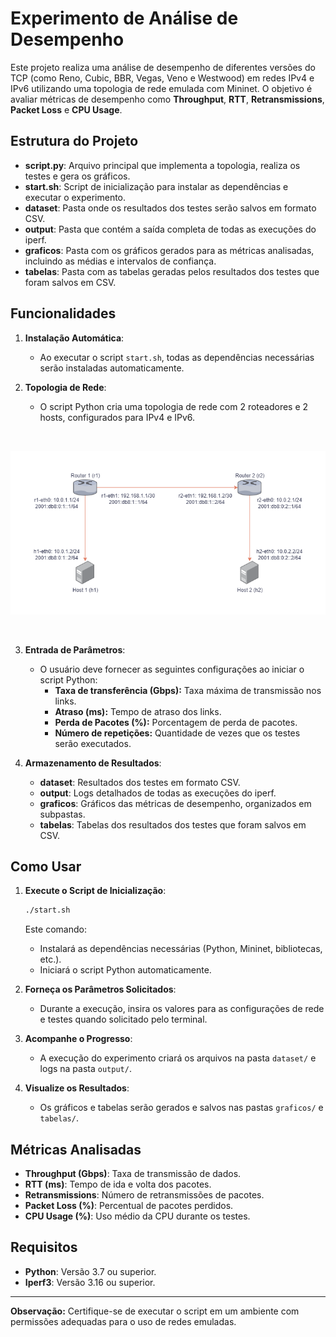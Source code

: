 # Experimento de Análise de Desempenho

Este projeto realiza uma análise de desempenho de diferentes versões do TCP (como Reno, Cubic, BBR, Vegas, Veno e Westwood) em redes IPv4 e IPv6 utilizando uma topologia de rede emulada com Mininet. O objetivo é avaliar métricas de desempenho como **Throughput**, **RTT**, **Retransmissions**, **Packet Loss** e **CPU Usage**.

## Estrutura do Projeto

- **script.py**: Arquivo principal que implementa a topologia, realiza os testes e gera os gráficos.
- **start.sh**: Script de inicialização para instalar as dependências e executar o experimento.
- **dataset**: Pasta onde os resultados dos testes serão salvos em formato CSV.
- **output**: Pasta que contém a saída completa de todas as execuções do iperf.
- **graficos**: Pasta com os gráficos gerados para as métricas analisadas, incluindo as médias e intervalos de confiança.
- **tabelas**: Pasta com as tabelas geradas pelos resultados dos testes que foram salvos em CSV.

## Funcionalidades

1. **Instalação Automática**:
   - Ao executar o script `start.sh`, todas as dependências necessárias serão instaladas automaticamente.

2. **Topologia de Rede**:
   - O script Python cria uma topologia de rede com 2 roteadores e 2 hosts, configurados para IPv4 e IPv6.

<br>
   <p align="center">
     <img src="topologia/img.png" alt="Topologia de Rede">
   </p>
<br>   

3. **Entrada de Parâmetros**:
   - O usuário deve fornecer as seguintes configurações ao iniciar o script Python:
     - **Taxa de transferência (Gbps):** Taxa máxima de transmissão nos links.
     - **Atraso (ms):** Tempo de atraso dos links.
     - **Perda de Pacotes (%):** Porcentagem de perda de pacotes.
     - **Número de repetições:** Quantidade de vezes que os testes serão executados.

4. **Armazenamento de Resultados**:
   - **dataset**: Resultados dos testes em formato CSV.
   - **output**: Logs detalhados de todas as execuções do iperf.
   - **graficos**: Gráficos das métricas de desempenho, organizados em subpastas.
   - **tabelas**: Tabelas dos resultados dos testes que foram salvos em CSV.

## Como Usar

1. **Execute o Script de Inicialização**:
   ```bash
   ./start.sh
   ```
   Este comando:
   - Instalará as dependências necessárias (Python, Mininet, bibliotecas, etc.).
   - Iniciará o script Python automaticamente.

2. **Forneça os Parâmetros Solicitados**:
   - Durante a execução, insira os valores para as configurações de rede e testes quando solicitado pelo terminal.

3. **Acompanhe o Progresso**:
   - A execução do experimento criará os arquivos na pasta `dataset/` e logs na pasta `output/`.

4. **Visualize os Resultados**:
   - Os gráficos e tabelas serão gerados e salvos nas pastas `graficos/` e `tabelas/`.

## Métricas Analisadas

- **Throughput (Gbps)**: Taxa de transmissão de dados.
- **RTT (ms)**: Tempo de ida e volta dos pacotes.
- **Retransmissions**: Número de retransmissões de pacotes.
- **Packet Loss (%)**: Percentual de pacotes perdidos.
- **CPU Usage (%)**: Uso médio da CPU durante os testes.

## Requisitos

- **Python**: Versão 3.7 ou superior.
- **Iperf3**: Versão 3.16 ou superior.

---

**Observação:** Certifique-se de executar o script em um ambiente com permissões adequadas para o uso de redes emuladas.